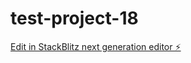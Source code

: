 # test-project-18

[Edit in StackBlitz next generation editor ⚡️](https://stackblitz.com/~/github.com/Martin-koder1/test-project-18)